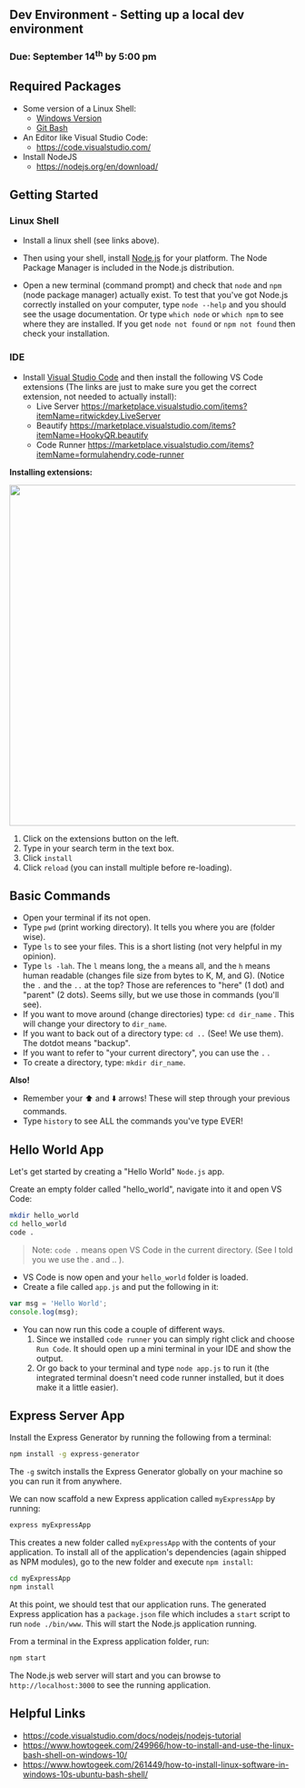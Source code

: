 ## Dev Environment - Setting up a local dev environment
### Due: September 14<sup>th</sup> by 5:00 pm

## Required Packages

- Some version of a Linux Shell:
    - [Windows Version](https://www.howtogeek.com/249966/how-to-install-and-use-the-linux-bash-shell-on-windows-10/)
    - [Git Bash](https://git-scm.com/downloads)
- An Editor like Visual Studio Code:
    - https://code.visualstudio.com/
- Install NodeJS
    - https://nodejs.org/en/download/

## Getting Started

### Linux Shell
- Install a linux shell (see links above).

- Then using your shell, install [Node.js](https://nodejs.org/en/download/) for your platform. The Node Package Manager is included in the Node.js distribution. 

- Open a new terminal (command prompt) and check that `node` and `npm` (node package manager) actually exist. To test that you've got Node.js correctly installed on your computer, type `node --help` and you should see the usage documentation. Or type `which node` or `which npm` to see where they are installed. If you get `node not found` or `npm not found` then check your installation.

### IDE

- Install [Visual Studio Code](https://code.visualstudio.com/) and then install the following VS Code extensions (The links are just to make sure you get the correct extension, not needed to actually install):
    - Live Server https://marketplace.visualstudio.com/items?itemName=ritwickdey.LiveServer
    - Beautify https://marketplace.visualstudio.com/items?itemName=HookyQR.beautify
    - Code Runner https://marketplace.visualstudio.com/items?itemName=formulahendry.code-runner

**Installing extensions:**

<img src="https://cl.ly/c3c9733e5d5b/Screen%252520Recording%2525202018-08-29%252520at%25252008.33%252520PM.gif" width="600">

1. Click on the extensions button on the left.
2. Type in your search term in the text box.
3. Click `install`
4. Click `reload` (you can install multiple before re-loading).
    

## Basic Commands

- Open your terminal if its not open.
- Type `pwd` (print working directory). It tells you where you are (folder wise).
- Type `ls` to see your files. This is a short listing (not very helpful in my opinion).
- Type `ls -lah`. The `l` means long, the `a` means all, and the `h` means human readable (changes file size from bytes to K, M, and G). (Notice the `.` and the `..` at the top? Those are references to "here" (1 dot) and "parent" (2 dots).  Seems silly, but we use those in commands (you'll see).
- If you want to move around (change directories) type: `cd dir_name` . This will change your directory to `dir_name`.
- If you want to back out of a directory type: `cd ..` (See! We use them). The dotdot means "backup".
- If you want to refer to "your current directory", you can use the `.` . 
- To create a directory, type: `mkdir dir_name`.

**Also!**

- Remember your :arrow_up: and :arrow_down: arrows! These will step through your previous commands.
- Type `history` to see ALL the commands you've type EVER!

## Hello World App

Let's get started by creating a "Hello World" `Node.js` app.

Create an empty folder called "hello_world", navigate into it and open VS Code:

```bash
mkdir hello_world
cd hello_world
code .
```

> Note: `code .` means open VS Code in the current directory. (See I told you we use the . and .. ).

- VS Code is now open and your `hello_world` folder is loaded. 
- Create a file called `app.js` and put the following in it:

```js
var msg = 'Hello World';
console.log(msg);
```

- You can now run this code a couple of different ways.
    1. Since we installed `code runner` you can simply right click and choose `Run Code`. It should open up a mini terminal in your IDE and show the output.
    2. Or go back to your terminal and type `node app.js` to run it (the integrated terminal doesn't need code runner installed, but it does make it a little easier).
    
## Express Server App

Install the Express Generator by running the following from a terminal:

```bash
npm install -g express-generator
```

The `-g` switch installs the Express Generator globally on your machine so you can run it from anywhere.

We can now scaffold a new Express application called `myExpressApp` by running:

```bash
express myExpressApp
```

This creates a new folder called `myExpressApp` with the contents of your application. To install all of the application's dependencies (again shipped as NPM modules), go to the new folder and execute `npm install`:

```bash
cd myExpressApp
npm install
```

At this point, we should test that our application runs. The generated Express application has a `package.json` file which includes a `start` script to run `node ./bin/www`. This will start the Node.js application running.

From a terminal in the Express application folder, run:

```bash
npm start
```

The Node.js web server will start and you can browse to `http://localhost:3000` to see the running application.

## Helpful Links

- https://code.visualstudio.com/docs/nodejs/nodejs-tutorial
- https://www.howtogeek.com/249966/how-to-install-and-use-the-linux-bash-shell-on-windows-10/
- https://www.howtogeek.com/261449/how-to-install-linux-software-in-windows-10s-ubuntu-bash-shell/
  
